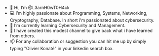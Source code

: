 - 👋 Hi, I’m @L3arnH0wT0H4ck
- 💻 I’m highly passionate about Programming, Systems, Networking, Cryptography, Database. In short i'm passionated about cybersecurity.
- 🔐 I’m currently learning Cybersecurity and Management.
- 💞️ I have created this modest channel to give back what i have learned from others.
- 📫 For any collaboration or suggestion you can hit me up by simply typing "Olivier Konaté" in your linkedin search box.
